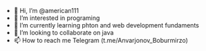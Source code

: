 - 👋 Hi, I’m @american111
- 👀 I’m interested in programing
- 🌱 I’m currently learning phton and web development fundaments
- 💞️ I’m looking to collaborate on java
- 📫 How to reach me Telegram (t.me/Anvarjonov_Boburmirzo)

<!---
american111/american111 is a ✨ special ✨ repository because its `README.md` (this file) appears on your GitHub profile.
You can click the Preview link to take a look at your changes.
--->
